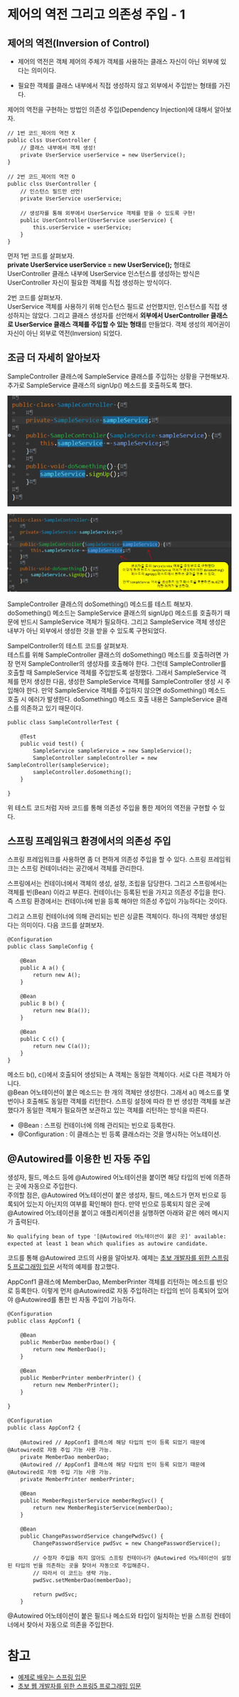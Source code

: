 # 제어의 역전 그리고 의존성 주입 - 1

## 제어의 역전(Inversion of Control)

- 제어의 역전은 객체 제어의 주체가 객체를 사용하는 클래스 자신이 아닌 외부에 있다는 의미이다. 

- 필요한 객체를 클래스 내부에서 직접 생성하지 않고 외부에서 주입받는 형태를 가진다.

제어의 역전을 구현하는 방법인 의존성 주입(Dependency Injection)에 대해서 알아보자. 

```
// 1번 코드_제어의 역전 X
public clss UserController {
    // 클래스 내부에서 객체 생성!
    private UserService userService = new UserService();
}

// 2번 코드_제어의 역전 O
public clss UserController {
    // 인스턴스 필드만 선언!
    private UserService userService;

    // 생성자를 통해 외부에서 UserService 객체를 받을 수 있도록 구현!
    public UserController(UserService userService) {
        this.userService = userService;
    }
}
```

먼저 1번 코드를 살펴보자.  
**private UserService userService = new UserService();** 형태로 UserController 클래스 내부에 UserService 인스턴스를 생성하는 방식은 UserController 자신이 필요한 객체를 직접 생성하는 방식이다.  

2번 코드를 살펴보자.  
UserService 객체를 사용하기 위해 인스턴스 필드로 선언했지만, 인스턴스를 직접 생성하지는 않았다. 그리고 클래스 생성자를 선언해서 **외부에서 UserController 클래스로 UserService 클래스 객체를 주입할 수 있는 형태**를 만들었다. 객체 생성의 제어권이 자신이 아닌 외부로 역전(Inversion) 되었다. 

## 조금 더 자세히 알아보자

SampleController 클래스에 SampleService 클래스를 주입하는 상황을 구현해보자. 추가로 SampleService 클래스의 signUp() 메소드를 호출하도록 했다.

![spring ioc](./image/spring_ioc_1.png)

![spring ioc](./image/spring_ioc_2.png)

SampleController 클래스의 doSomething() 메소드를 테스트 해보자.  
doSomething() 메소드는 SampleService 클래스의 signUp() 메소드를 호출하기 때문에 반드시 SampleService 객체가 필요하다. 그리고 SampleService 객체 생성은 내부가 아닌 외부에서 생성한 것을 받을 수 있도록 구현되었다.  

SampelController의 테스트 코드를 살펴보자.  
테스트를 위해 SampleController 클래스의 doSomething() 메소드를 호출하려면 가장 먼저 SampleController의 생성자를 호출해야 한다. 그런데 SampleController를 호출할 때 SampleService 객체를 주입받도록 설정했다. 그래서 SampleService 객체를 먼저 생성한 다음, 생성한 SampleService 객체를 SampleController 생성 시 주입해야 한다. 만약 SampleService 객체를 주입하지 않으면 doSomething() 메소드 호출 시 에러가 발생한다. doSomething() 메소드 호출 내용은 SampleService 클래스를 의존하고 있기 때문이다.

```
public class SampleControllerTest {

	@Test
	public void test() {
		SampleService sampleService = new SampleService();
		SampleController sampleController = new SampleController(sampleService);
		sampleController.doSomething();
	}

}
```

위 테스트 코드처럼 자바 코드를 통해 의존성 주입을 통한 제어의 역전을 구현할 수 있다. 

## 스프링 프레임워크 환경에서의 의존성 주입

스프링 프레임워크를 사용하면 좀 더 편하게 의존성 주입을 할 수 있다. 스프링 프레임워크는 스프링 컨테이너라는 공간에서 객체를 관리한다. 

스프링에서는 컨테이너에서 객체의 생성, 설정, 조립을 담당한다. 그리고 스프링에서는 객체를 빈(Bean) 이라고 부른다. 컨테이너는 등록된 빈을 가지고 의존성 주입을 한다. 즉 스프링 환경에서는 컨테이너에 빈을 등록 해야만 의존성 주입이 가능하다는 것이다.   

그리고 스프링 컨테이너에 의해 관리되는 빈은 싱글톤 객체이다. 하나의 객체만 생성된다는 의미이다. 다음 코드를 살펴보자.

```
@Configuration
public class SampleConfig {

    @Bean
    public A a() {
        return new A();
    }

    @Bean
    public B b() {
        return new B(a());
    }

    @Bean
    public C c() {
        return new C(a());
    }
}
```

메소드 b(), c()에서 호출되어 생성되는 A 객체는 동일한 객체이다. 서로 다른 객체가 아니다.  
@Bean 어노테이션이 붙은 메소드는 한 개의 객체만 생성한다. 그래서 a() 메소드를 몇 번이나 호출해도 동일한 객체를 리턴한다. 스프링 설정에 따라 한 번 생성한 객체를 보관했다가 동일한 객체가 필요하면 보관하고 있는 객체를 리턴하는 방식을 따른다.

- @Bean : 스프링 컨테이너에 의해 관리되는 빈으로 등록한다.
- @Configuration : 이 클래스는 빈 등록 클래스라는 것을 명시하는 어노테이션.

## @Autowired를 이용한 빈 자동 주입

생성자, 필드, 메소드 등에 @Autowired 어노테이션을 붙이면 해당 타입의 빈에 의존하는 곳에 자동으로 주입한다.  
주의할 점은, @Autowired 어노테이션이 붙은 생성자, 필드, 메소드가 먼저 빈으로 등록되어 있는지 아닌지의 여부를 확인해야 한다. 만약 빈으로 등록되지 않은 곳에 @Autowired 어노테이션을 붙이고 애플리케이션을 실행하면 아래와 같은 에러 메시지가 출력된다.

```
No qualifying bean of type '[@Autowired 어노테이션이 붙은 곳]' available: expected at least 1 bean which qualifies as autowire candidate.
```

코드를 통해 @Autowired 코드의 사용을 알아보자. 
예제는 [초보 개발자를 위한 스프링5 프로그래밍 입문](http://www.kyobobook.co.kr/product/detailViewKor.laf?mallGb=KOR&ejkGb=KOR&barcode=9788980782970) 서적의 예제를 참고했다.  

AppConf1 클래스에 MemberDao, MemberPrinter 객체를 리턴하는 메소드를 빈으로 등록한다. 이렇게 먼저 @Autowired로 자동 주입하려는 타입의 빈이 등록되어 있어야 @Autowired를 통한 빈 자동 주입이 가능하다.

```
@Configuration
public class AppConf1 {

	@Bean
	public MemberDao memberDao() {
		return new MemberDao();
	}
	
	@Bean
	public MemberPrinter memberPrinter() {
		return new MemberPrinter();
	}
	
}

@Configuration
public class AppConf2 {

	@Autowired // AppConf1 클래스에 해당 타입의 빈이 등록 되었기 때문에 @Autowired로 자동 주입 기능 사용 가능.
	private MemberDao memberDao;
	@Autowired // AppConf1 클래스에 해당 타입의 빈이 등록 되었기 때문에 @Autowired로 자동 주입 기능 사용 가능.
	private MemberPrinter memberPrinter;
	
	@Bean
	public MemberRegisterService memberRegSvc() {
		return new MemberRegisterService(memberDao);
	}
	
	@Bean
	public ChangePasswordService changePwdSvc() {
		ChangePasswordService pwdSvc = new ChangePasswordService();

        // 수정자 주입을 하지 않아도 스프링 컨테이너가 @Autowired 어노테이션이 설정된 타입의 빈을 의존하는 곳을 찾아서 자동으로 주입해준다.
        // 따라서 이 코드는 생략 가능.
		pwdSvc.setMemberDao(memberDao); 

		return pwdSvc;
	}
```

@Autowired 어노테이션이 붙은 필드나 메소드와 타입이 일치하는 빈을 스프링 컨테이너에서 찾아서 자동으로 의존을 주입한다.

# 참고
* [예제로 배우는 스프링 입문](https://www.youtube.com/watch?v=HACQV_koAIU&list=PLfI752FpVCS8_5t29DWnsrL9NudvKDAKY&index=1)
* [초보 웹 개발자를 위한 스프링5 프로그래밍 입문](http://www.kyobobook.co.kr/product/detailViewKor.laf?mallGb=KOR&ejkGb=KOR&barcode=9788980782970)